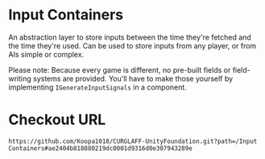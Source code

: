 # Input Containers
An abstraction layer to store inputs between the time they're fetched and the time they're used. Can be used to store inputs from any player, or from AIs simple or complex.

Please note: Because every game is different, no pre-built fields or field-writing systems are provided. You'll have to make those yourself by implementing
`IGenerateInputSignals` in a component.

# Checkout URL
```
https://github.com/Koopa1018/CURGLAFF-UnityFoundation.git?path=/Input Containers#ae2404b818880219dc0001d9316d0e307943289e
```
